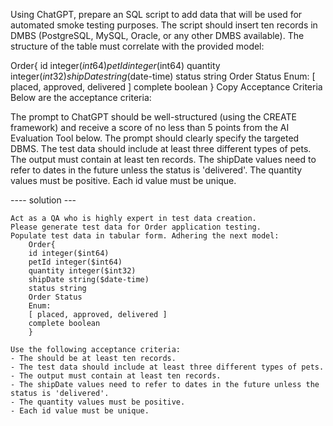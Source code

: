 Using ChatGPT, prepare an SQL script to add data that will be used for automated smoke testing purposes. The script should insert ten records in DMBS (PostgreSQL, MySQL, Oracle, or any other DMBS available). The structure of the table must correlate with the provided model:

Order{
id integer($int64)
petId integer($int64)
quantity integer($int32)
shipDate string($date-time)
status string
Order Status
Enum:
[ placed, approved, delivered ]
complete boolean
}
Copy
Acceptance Criteria
Below are the acceptance criteria:

The prompt to ChatGPT should be well-structured (using the CREATE framework) and receive a score of no less than 5 points from the AI Evaluation Tool below.
The prompt should clearly specify the targeted DBMS.
The test data should include at least three different types of pets.
The output must contain at least ten records.
The shipDate values need to refer to dates in the future unless the status is 'delivered'.
The quantity values must be positive.
Each id value must be unique.




---- solution ---

    Act as a QA who is highly expert in test data creation.
    Please generate test data for Order application testing.
    Populate test data in tabular form. Adhering the next model:
        Order{
        id integer($int64)
        petId integer($int64)
        quantity integer($int32)
        shipDate string($date-time)
        status string
        Order Status
        Enum:
        [ placed, approved, delivered ]
        complete boolean
        }

    Use the following acceptance criteria:
    - The should be at least ten records.
    - The test data should include at least three different types of pets.
    - The output must contain at least ten records.
    - The shipDate values need to refer to dates in the future unless the status is 'delivered'.
    - The quantity values must be positive.
    - Each id value must be unique.